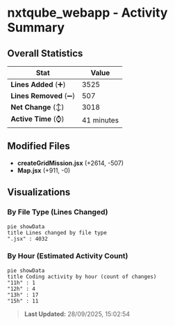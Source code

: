 # nxtqube_webapp - Activity Summary 

## Overall Statistics

| Stat                   | Value                                                             |
| ---------------------- | ----------------------------------------------------------------- |
| **Lines Added** (➕)   | 3525                                          |
| **Lines Removed** (➖) | 507                                        |
| **Net Change** (↕)    | 3018                |
| **Active Time** (⌚)   | 41 minutes |


## Modified Files
- **createGridMission.jsx** (+2614, -507)
- **Map.jsx** (+911, -0)

## Visualizations

### By File Type (Lines Changed)

```mermaid
pie showData
title Lines changed by file type
".jsx" : 4032
```

### By Hour (Estimated Activity Count)

```mermaid
pie showData
title Coding activity by hour (count of changes)
"11h" : 1
"12h" : 4
"13h" : 17
"15h" : 11
```


> **Last Updated:** 28/09/2025, 15:02:54